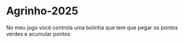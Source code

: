 # Agrinho-2025
No meu jogo você controla uma bolinha que tem que pegar os pontos verdes e acumular pontos
